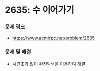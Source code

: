 # 2635: 수 이어가기
### 문제 링크

- https://www.acmicpc.net/problem/2635



### 문제 및 해결

- 시간초과 없이 완전탐색을 이용하여 해결